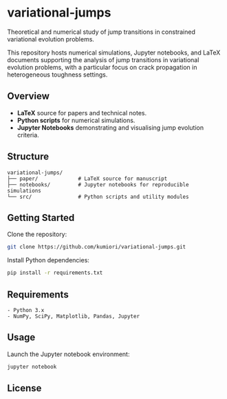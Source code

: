 # variational-jumps
Theoretical and numerical study of jump transitions in constrained variational evolution problems.

This repository hosts numerical simulations, Jupyter notebooks, and LaTeX documents supporting the analysis of jump transitions in variational evolution problems, with a particular focus on crack propagation in heterogeneous toughness settings.

## Overview

- **LaTeX** source for papers and technical notes.
- **Python scripts** for numerical simulations.
- **Jupyter Notebooks** demonstrating and visualising jump evolution criteria.

## Structure
```
variational-jumps/
├── paper/             # LaTeX source for manuscript
├── notebooks/         # Jupyter notebooks for reproducible simulations
└── src/               # Python scripts and utility modules
```

## Getting Started

Clone the repository:
```bash
git clone https://github.com/kumiori/variational-jumps.git
```

Install Python dependencies:

```bash
pip install -r requirements.txt
```


## Requirements
	- Python 3.x
	- NumPy, SciPy, Matplotlib, Pandas, Jupyter

## Usage

Launch the Jupyter notebook environment:

```bash
jupyter notebook
```




## License

